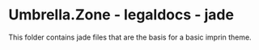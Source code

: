 # Umbrella.Zone - legaldocs - jade
This folder contains jade files that are the basis for a basic imprin theme.

